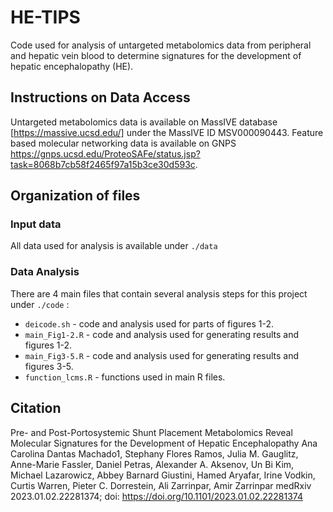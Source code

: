 # HE-TIPS

Code used for analysis of untargeted metabolomics data from peripheral and hepatic vein blood to determine signatures for the development of hepatic encephalopathy (HE).

## Instructions on Data Access
Untargeted metabolomics data is available on MassIVE database [https://massive.ucsd.edu/] under the MassIVE ID MSV000090443.
Feature based molecular networking data is available on GNPS https://gnps.ucsd.edu/ProteoSAFe/status.jsp?task=8068b7cb58f2465f97a15b3ce30d593c.

## Organization of files

### Input data
All data used for analysis is available under `./data`

### Data Analysis
There are 4 main files that contain several analysis steps for this project under `./code` :

- `deicode.sh` - code and analysis used for parts of figures 1-2.
- `main_Fig1-2.R` - code and analysis used for generating results and figures 1-2.
- `main_Fig3-5.R` -  code and analysis used for generating results and figures 3-5.
- `function_lcms.R` - functions used in main R files.


## Citation
Pre- and Post-Portosystemic Shunt Placement Metabolomics Reveal Molecular Signatures for the Development of Hepatic Encephalopathy 
Ana Carolina Dantas Machado1, Stephany Flores Ramos, Julia M. Gauglitz, Anne-Marie Fassler, Daniel Petras, Alexander A. Aksenov, Un Bi Kim,
Michael Lazarowicz, Abbey Barnard Giustini, Hamed Aryafar, Irine Vodkin, Curtis Warren, Pieter C. Dorrestein, Ali Zarrinpar, Amir Zarrinpar
medRxiv 2023.01.02.22281374; doi: https://doi.org/10.1101/2023.01.02.22281374
